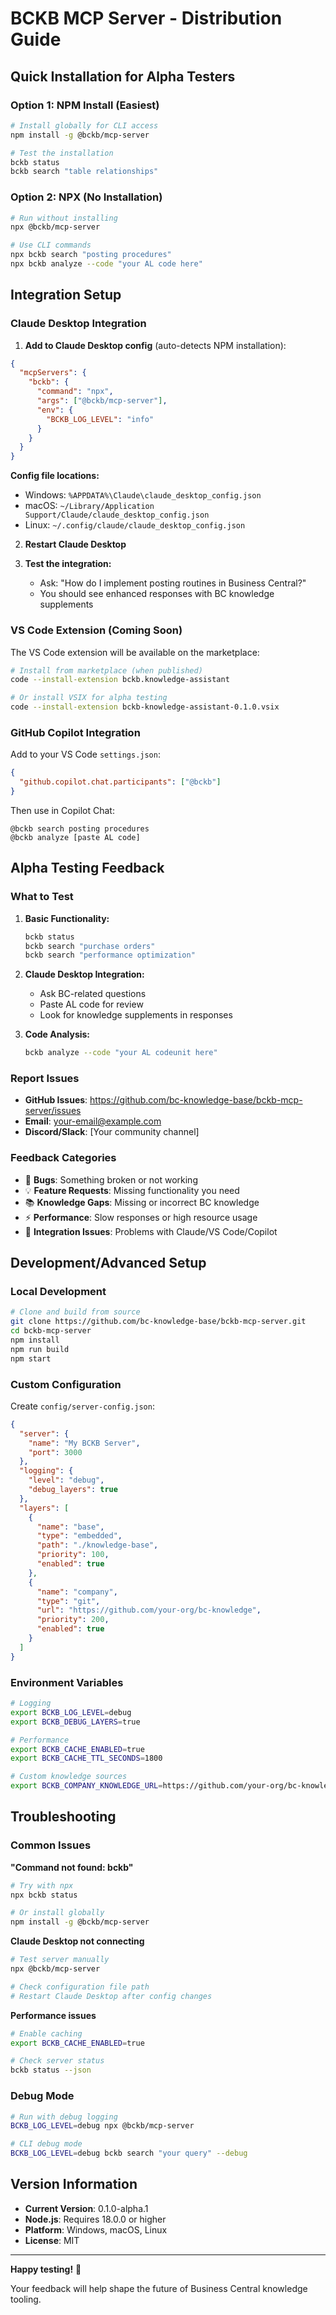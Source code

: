 # BCKB MCP Server - Distribution Guide

## Quick Installation for Alpha Testers

### Option 1: NPM Install (Easiest)

```bash
# Install globally for CLI access
npm install -g @bckb/mcp-server

# Test the installation
bckb status
bckb search "table relationships"
```

### Option 2: NPX (No Installation)

```bash
# Run without installing
npx @bckb/mcp-server

# Use CLI commands
npx bckb search "posting procedures"
npx bckb analyze --code "your AL code here"
```

## Integration Setup

### Claude Desktop Integration

1. **Add to Claude Desktop config** (auto-detects NPM installation):

```json
{
  "mcpServers": {
    "bckb": {
      "command": "npx",
      "args": ["@bckb/mcp-server"],
      "env": {
        "BCKB_LOG_LEVEL": "info"
      }
    }
  }
}
```

**Config file locations:**
- Windows: `%APPDATA%\Claude\claude_desktop_config.json`
- macOS: `~/Library/Application Support/Claude/claude_desktop_config.json`
- Linux: `~/.config/claude/claude_desktop_config.json`

2. **Restart Claude Desktop**

3. **Test the integration:**
   - Ask: "How do I implement posting routines in Business Central?"
   - You should see enhanced responses with BC knowledge supplements

### VS Code Extension (Coming Soon)

The VS Code extension will be available on the marketplace:

```bash
# Install from marketplace (when published)
code --install-extension bckb.knowledge-assistant

# Or install VSIX for alpha testing
code --install-extension bckb-knowledge-assistant-0.1.0.vsix
```

### GitHub Copilot Integration

Add to your VS Code `settings.json`:

```json
{
  "github.copilot.chat.participants": ["@bckb"]
}
```

Then use in Copilot Chat:
```
@bckb search posting procedures
@bckb analyze [paste AL code]
```

## Alpha Testing Feedback

### What to Test

1. **Basic Functionality:**
   ```bash
   bckb status
   bckb search "purchase orders"
   bckb search "performance optimization"
   ```

2. **Claude Desktop Integration:**
   - Ask BC-related questions
   - Paste AL code for review
   - Look for knowledge supplements in responses

3. **Code Analysis:**
   ```bash
   bckb analyze --code "your AL codeunit here"
   ```

### Report Issues

- **GitHub Issues**: https://github.com/bc-knowledge-base/bckb-mcp-server/issues
- **Email**: your-email@example.com
- **Discord/Slack**: [Your community channel]

### Feedback Categories

- 🐛 **Bugs**: Something broken or not working
- 💡 **Feature Requests**: Missing functionality you need
- 📚 **Knowledge Gaps**: Missing or incorrect BC knowledge
- ⚡ **Performance**: Slow responses or high resource usage
- 🔧 **Integration Issues**: Problems with Claude/VS Code/Copilot

## Development/Advanced Setup

### Local Development

```bash
# Clone and build from source
git clone https://github.com/bc-knowledge-base/bckb-mcp-server.git
cd bckb-mcp-server
npm install
npm run build
npm start
```

### Custom Configuration

Create `config/server-config.json`:

```json
{
  "server": {
    "name": "My BCKB Server",
    "port": 3000
  },
  "logging": {
    "level": "debug",
    "debug_layers": true
  },
  "layers": [
    {
      "name": "base",
      "type": "embedded",
      "path": "./knowledge-base",
      "priority": 100,
      "enabled": true
    },
    {
      "name": "company",
      "type": "git",
      "url": "https://github.com/your-org/bc-knowledge",
      "priority": 200,
      "enabled": true
    }
  ]
}
```

### Environment Variables

```bash
# Logging
export BCKB_LOG_LEVEL=debug
export BCKB_DEBUG_LAYERS=true

# Performance
export BCKB_CACHE_ENABLED=true
export BCKB_CACHE_TTL_SECONDS=1800

# Custom knowledge sources
export BCKB_COMPANY_KNOWLEDGE_URL=https://github.com/your-org/bc-knowledge
```

## Troubleshooting

### Common Issues

**"Command not found: bckb"**
```bash
# Try with npx
npx bckb status

# Or install globally
npm install -g @bckb/mcp-server
```

**Claude Desktop not connecting**
```bash
# Test server manually
npx @bckb/mcp-server

# Check configuration file path
# Restart Claude Desktop after config changes
```

**Performance issues**
```bash
# Enable caching
export BCKB_CACHE_ENABLED=true

# Check server status
bckb status --json
```

### Debug Mode

```bash
# Run with debug logging
BCKB_LOG_LEVEL=debug npx @bckb/mcp-server

# CLI debug mode
BCKB_LOG_LEVEL=debug bckb search "your query" --debug
```

## Version Information

- **Current Version**: 0.1.0-alpha.1
- **Node.js**: Requires 18.0.0 or higher
- **Platform**: Windows, macOS, Linux
- **License**: MIT

---

**Happy testing!** 🚀

Your feedback will help shape the future of Business Central knowledge tooling.